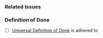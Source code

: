 <!-- PULL REQUEST TEMPLATE -->

### Related Issues <!-- Use "Resolves #number" to close the issues that this PR addresses -->

### Definition of Done <!-- Please add all DoDs and mark them as completed -->

- [ ] [Universal Definition of Done](https://github.com/ps2gg/ps2.gg/blob/master/docs/standards/Definition-Of-Done.md) is adhered to
